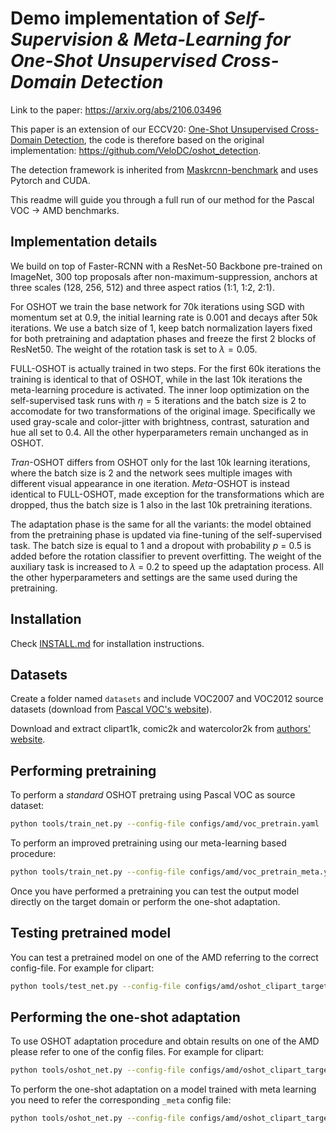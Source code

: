 # Demo implementation of *Self-Supervision & Meta-Learning for One-Shot Unsupervised Cross-Domain Detection*

Link to the paper: https://arxiv.org/abs/2106.03496


This paper is an extension of our ECCV20: [One-Shot Unsupervised Cross-Domain Detection](https://www.ecva.net/papers/eccv_2020/papers_ECCV/papers/123610715.pdf), the code
is therefore based on the original implementation: https://github.com/VeloDC/oshot_detection.

The detection framework is inherited from [Maskrcnn-benchmark](https://github.com/facebookresearch/maskrcnn-benchmark) and uses Pytorch and CUDA.

This readme will guide you through a full run of our method for the Pascal VOC -> AMD benchmarks. 

## Implementation details 

We build on top of Faster-RCNN with a ResNet-50 Backbone pre-trained on ImageNet, 300 top proposals
after non-maximum-suppression, anchors at three scales (128, 256, 512) and three aspect ratios (1:1,
1:2, 2:1).

For OSHOT we train the base network for 70k iterations using SGD with momentum set at $0.9$, the
initial learning rate is $0.001$ and decays after 50k iterations. We use a batch size of 1, keep 
batch normalization layers fixed for both pretraining and adaptation phases and freeze the first 
2 blocks of ResNet50. The weight of the rotation task is set to $\lambda=0.05$.

FULL-OSHOT is actually trained in two steps. For the first 60k iterations the training is identical 
to that of OSHOT, while in the last 10k iterations the meta-learning procedure is activated. The 
inner loop optimization on the self-supervised task runs with $\eta=5$ iterations and the batch size 
is 2 to accomodate for two transformations of the original image. 
Specifically we used gray-scale and color-jitter with brightness, contrast, saturation and hue all set to $0.4$. 
All the other hyperparameters remain unchanged as in OSHOT.

*Tran*-OSHOT differs from OSHOT only for the last 10k learning iterations, where the batch size is 2 
and the network sees multiple images with different visual appearance in one iteration. 
*Meta*-OSHOT is instead identical to FULL-OSHOT, made exception for the transformations which are dropped, 
thus the batch size is 1 also in the last 10k pretraining iterations. 

The adaptation phase is the same for all the variants: the model obtained from the pretraining phase is 
updated via fine-tuning of the self-supervised task. The batch size is equal to 1 and a dropout with 
probability $p$ = 0.5 is added before the rotation classifier to prevent overfitting. The weight of the 
auxiliary task is increased to $\lambda$ = 0.2 to speed up the adaptation process. All the other hyperparameters 
and settings are the same used during the pretraining. 

## Installation

Check [INSTALL.md](INSTALL.md) for installation instructions.

## Datasets

Create a folder named `datasets` and include VOC2007 and VOC2012 source datasets (download from
[Pascal VOC's website](http://host.robots.ox.ac.uk/pascal/VOC/)).

Download and extract clipart1k, comic2k and watercolor2k from [authors'
website](https://naoto0804.github.io/cross_domain_detection/).

## Performing pretraining 

To perform a *standard* OSHOT pretraing using Pascal VOC as source dataset:

```bash
python tools/train_net.py --config-file configs/amd/voc_pretrain.yaml
```

To perform an improved pretraining using our meta-learning based procedure:

```bash
python tools/train_net.py --config-file configs/amd/voc_pretrain_meta.yaml --meta
```

Once you have performed a pretraining you can test the output model directly on the target domain or
perform the one-shot adaptation.

## Testing pretrained model

You can test a pretrained model on one of the AMD referring to the correct config-file. For example
for clipart:

```bash
python tools/test_net.py --config-file configs/amd/oshot_clipart_target.yaml --ckpt <pretrain_output_dir>/model_final.pth
```

## Performing the one-shot adaptation

To use OSHOT adaptation procedure and obtain results on one of the AMD please refer to one of the
config files. For example for clipart:

```bash
python tools/oshot_net.py --config-file configs/amd/oshot_clipart_target.yaml --ckpt <pretrain_output_dir>/model_final.pth
```

To perform the one-shot adaptation on a model trained with meta learning you need to refer the
corresponding `_meta` config file: 

```bash
python tools/oshot_net.py --config-file configs/amd/oshot_clipart_target_meta.yaml --ckpt <meta_pretrain_output_dir>/model_final.pth
```

